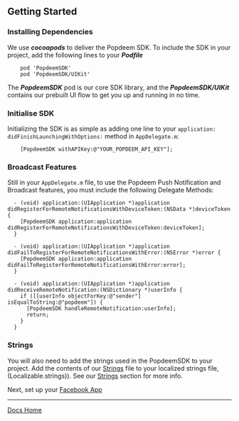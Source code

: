 ## Getting Started  

### Installing Dependencies  
We use ***cocoapods*** to deliver the Popdeem SDK. To include the SDK in your project, add the following lines to your ***Podfile***  

```
	pod 'PopdeemSDK'
	pod 'PopdeemSDK/UIKit'
```

The ***PopdeemSDK*** pod is our core SDK library, and the ***PopdeemSDK/UIKit*** contains our prebuilt UI flow to get you up and running in no time.  

### Initialise SDK  

Initializing the SDK is as simple as adding one line to your `application: didFinishLaunchingWithOptions:` method in `AppDelegate.m`:  

```
	[PopdeemSDK withAPIKey:@"YOUR_POPDEEM_API_KEY"];
```

### Broadcast Features

Still in your `AppDelegate.m` file, to use the Popdeem Push Notification and Broadcast features, you must include the following Delegate Methods:  

```
  - (void) application:(UIApplication *)application didRegisterForRemoteNotificationsWithDeviceToken:(NSData *)deviceToken {
    [PopdeemSDK application:application didRegisterForRemoteNotificationsWithDeviceToken:deviceToken];
  }

  - (void) application:(UIApplication *)application didFailToRegisterForRemoteNotificationsWithError:(NSError *)error {
    [PopdeemSDK application:application didFailToRegisterForRemoteNotificationsWithError:error];
  }

  - (void) application:(UIApplication *)application didReceiveRemoteNotification:(NSDictionary *)userInfo {
    if ([[userInfo objectForKey:@"sender"] isEqualToString:@"popdeem"]) {
      [PopdeemSDK handleRemoteNotification:userInfo];
      return;
    }   
  }
```

### Strings

You will also need to add the strings used in the PopdeemSDK to your project. Add the contents of our [Strings](https://gist.github.com/NQuinn27/d66bf7962ab837c1b1d7 "Strings") file to your localized strings file, (Localizable.strings)). See our [Strings](https://github.com/Popdeem/Popdeem-SDK-iOS/blob/master/Docs/strings.md "Strings") section for more info.  

Next, set up your [Facebook App](https://github.com/Popdeem/Popdeem-SDK-iOS/tree/master/Docs/facebook_app_setup.md "Facebook App")  

---
[Docs Home](https://github.com/Popdeem/Popdeem-SDK-iOS/tree/master/Docs/README.md "Docs Home")
